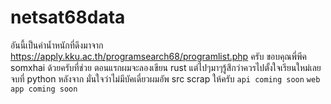 # netsat68data
อันนี้เป็นค่าน้ำหนักที่ดึงมาจาก https://apply.kku.ac.th/programsearch68/programlist.php ครับ ขอบคุณพี่พีค somxhai ด้วยครับที่ช่วย ตอนแรกผมจะลองเขียน rust แต่ไปๆมาๆรู้สึกว่าควรไปตั้งใจเรียนใหม่เลย จบที่  python หลังจาก มั่นใจว่าไม่มีบัคเดี๋ยวผมอัพ src scrap ให้ครับ
```api coming soon```
```web app coming soon```
